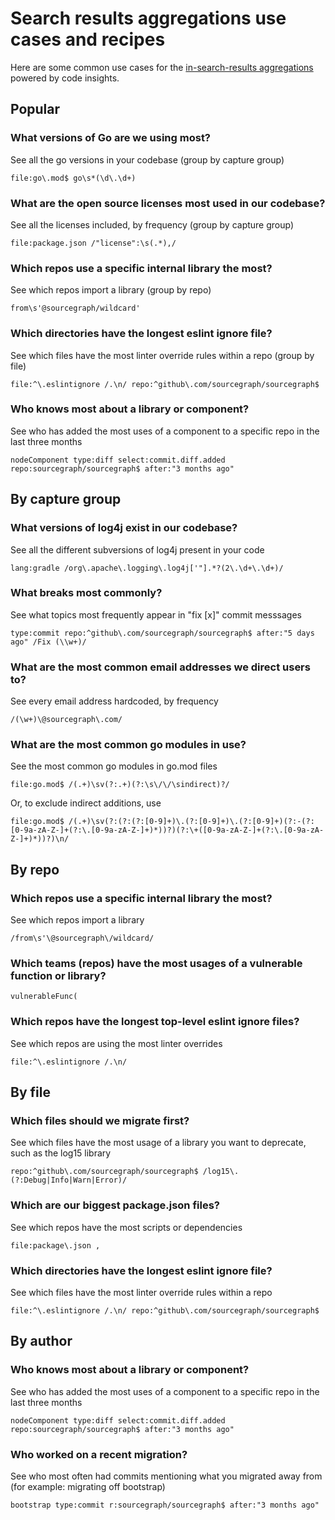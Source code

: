 # Search results aggregations use cases and recipes

Here are some common use cases for the [in-search-results aggregations](../explanations/search_results_aggregations.md) powered by code insights. 

## Popular

### What versions of Go are we using most? 
See all the go versions in your codebase (group by capture group)
```sgquery
file:go\.mod$ go\s*(\d\.\d+)
```

### What are the open source licenses most used in our codebase? 
See all the licenses included, by frequency (group by capture group)
```sgquery
file:package.json /"license":\s(.*),/
```

### Which repos use a specific internal library the most?
See which repos import a library (group by repo) 
```sguqery
from\s'@sourcegraph/wildcard'
```

### Which directories have the longest eslint ignore file? 
See which files have the most linter override rules within a repo (group by file)
```sgquery
file:^\.eslintignore /.\n/ repo:^github\.com/sourcegraph/sourcegraph$
```

### Who knows most about a library or component? 
See who has added the most uses of a component to a specific repo in the last three months
```sgquery
nodeComponent type:diff select:commit.diff.added repo:sourcegraph/sourcegraph$ after:"3 months ago"
```


## By capture group

### What versions of log4j exist in our codebase?
See all the different subversions of log4j present in your code 
```sgquery
lang:gradle /org\.apache\.logging\.log4j['"].*?(2\.\d+\.\d+)/
```

### What breaks most commonly? 
See what topics most frequently appear in "fix [x]" commit messsages
```sgquery
type:commit repo:^github\.com/sourcegraph/sourcegraph$ after:"5 days ago" /Fix (\\w+)/
```

### What are the most common email addresses we direct users to?
See every email address hardcoded, by frequency
```sgquery
/(\w+)\@sourcegraph\.com/
```

### What are the most common go modules in use? 
See the most common go modules in go.mod files
```sgquery
file:go.mod$ /(.+)\sv(?:.+)(?:\s\/\/\sindirect)?/
```

Or, to exclude indirect additions, use 
```sgquery
file:go.mod$ /(.+)\sv(?:(?:(?:[0-9]+)\.(?:[0-9]+)\.(?:[0-9]+)(?:-(?:[0-9a-zA-Z-]+(?:\.[0-9a-zA-Z-]+)*))?)(?:\+([0-9a-zA-Z-]+(?:\.[0-9a-zA-Z-]+)*))?)\n/
```


## By repo 

### Which repos use a specific internal library the most?
See which repos import a library 
```sguqery
/from\s'\@sourcegraph\/wildcard/
```

### Which teams (repos) have the most usages of a vulnerable function or library? 
```sgquery
vulnerableFunc(
```

### Which repos have the longest top-level eslint ignore files? 
See which repos are using the most linter overrides
```sgquery
file:^\.eslintignore /.\n/
```


## By file

### Which files should we migrate first? 
See which files have the most usage of a library you want to deprecate, such as the log15 library
```sgquery
repo:^github\.com/sourcegraph/sourcegraph$ /log15\.(?:Debug|Info|Warn|Error)/
```

### Which are our biggest package.json files? 
See which repos have the most scripts or dependencies
```sgquery
file:package\.json ,
```

### Which directories have the longest eslint ignore file? 
See which files have the most linter override rules within a repo
```sgquery
file:^\.eslintignore /.\n/ repo:^github\.com/sourcegraph/sourcegraph$
```


## By author

### Who knows most about a library or component? 
See who has added the most uses of a component to a specific repo in the last three months
```sgquery
nodeComponent type:diff select:commit.diff.added repo:sourcegraph/sourcegraph$ after:"3 months ago"
```

### Who worked on a recent migration? 
See who most often had commits mentioning what you migrated away from (for example: migrating off bootstrap)
```sgquery
bootstrap type:commit r:sourcegraph/sourcegraph$ after:"3 months ago"
```

